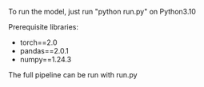 
To run the model, just run "python run.py" on Python3.10

Prerequisite libraries:
- torch==2.0
- pandas==2.0.1
- numpy==1.24.3


The full pipeline can be run with run.py
